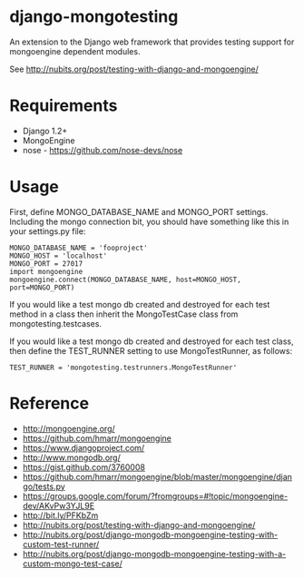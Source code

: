 django-mongotesting
===================

An extension to the Django web framework that provides testing support for mongoengine dependent modules.

See http://nubits.org/post/testing-with-django-and-mongoengine/


Requirements
============

* Django 1.2+
* MongoEngine
* nose - https://github.com/nose-devs/nose

Usage
=====

First, define MONGO_DATABASE_NAME and MONGO_PORT settings. Including the mongo connection bit, you should have something like this in your settings.py file:

    MONGO_DATABASE_NAME = 'fooproject'
    MONGO_HOST = 'localhost'
    MONGO_PORT = 27017
    import mongoengine
    mongoengine.connect(MONGO_DATABASE_NAME, host=MONGO_HOST, port=MONGO_PORT)

If you would like a test mongo db created and destroyed for each test method in a class then inherit the MongoTestCase class from mongotesting.testcases.

If you would like a test mongo db created and destroyed for each test class, then define the TEST_RUNNER setting to use MongoTestRunner, as follows:

    TEST_RUNNER = 'mongotesting.testrunners.MongoTestRunner'


Reference
=========

* http://mongoengine.org/
* https://github.com/hmarr/mongoengine
* https://www.djangoproject.com/
* http://www.mongodb.org/
* https://gist.github.com/3760008
* https://github.com/hmarr/mongoengine/blob/master/mongoengine/django/tests.py
* https://groups.google.com/forum/?fromgroups=#!topic/mongoengine-dev/AKvPw3YJL9E
* http://bit.ly/PFKbZm
* http://nubits.org/post/testing-with-django-and-mongoengine/
* http://nubits.org/post/django-mongodb-mongoengine-testing-with-custom-test-runner/
* http://nubits.org/post/django-mongodb-mongoengine-testing-with-a-custom-mongo-test-case/

